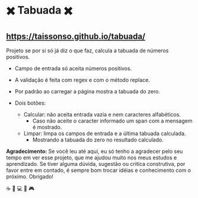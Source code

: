 # :heavy_multiplication_x: Tabuada :heavy_multiplication_x:
## https://taissonso.github.io/tabuada/

Projeto se por si só já diz o que faz, calcula a tabuada de números positivos. 
- Campo de entrada só aceita números positivos.

- A validação é feita com regex e com o método replace.

- Por padrão ao carregar a página mostra a tabuada do zero. 

- Dois botões: 
  - Calcular: não aceita entrada vazia e nem caracteres alfabéticos.
    - Caso não aceite o caracter informado um span com a mensagem é mostrado. 
  - Limpar: limpa os campos de entrada e a última tabuada calculada.
    - Mostrando a tabuada do zero no resultado calculado.

**Agradecimento:** Se você leu até aqui, eu só tenho a agradecer pelo seu tempo em ver esse projeto, que me ajudou muito nos meus estudos e aprendizado. Se tiver alguma dúvida, sugestão ou critíca construtiva, por favor entre em contado, é sempre bom trocar idéias e conhecimento com o próximo. Obrigado!

:coffee: :floppy_disk:    :computer:     :tada:     :video_game: 

